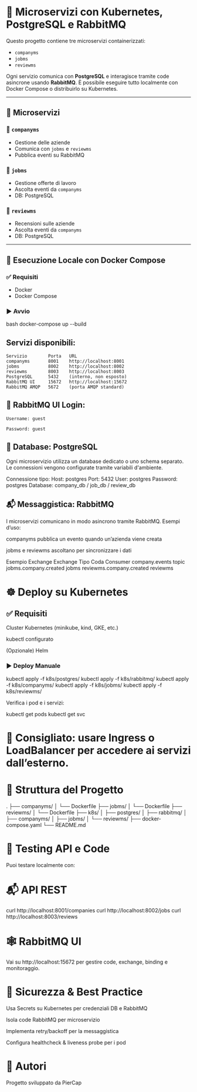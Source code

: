 # 🧩 Microservizi con Kubernetes, PostgreSQL e RabbitMQ

Questo progetto contiene tre microservizi containerizzati:

- `companyms`
- `jobms`
- `reviewms`

Ogni servizio comunica con **PostgreSQL** e interagisce tramite code asincrone usando **RabbitMQ**. È possibile eseguire tutto localmente con Docker Compose o distribuirlo su Kubernetes.

---

## 🧱 Microservizi

### 🔹 `companyms`
- Gestione delle aziende
- Comunica con `jobms` e `reviewms`
- Pubblica eventi su RabbitMQ

### 🔹 `jobms`
- Gestione offerte di lavoro
- Ascolta eventi da `companyms`
- DB: PostgreSQL

### 🔹 `reviewms`
- Recensioni sulle aziende
- Ascolta eventi da `companyms`
- DB: PostgreSQL

---

## 🐳 Esecuzione Locale con Docker Compose

### ✅ Requisiti

- Docker
- Docker Compose

### ▶️ Avvio

bash
docker-compose up --build

## Servizi disponibili:

    Servizio	    Porta	URL
    companyms	    8001	http://localhost:8001
    jobms	        8002	http://localhost:8002
    reviewms	    8003	http://localhost:8003
    PostgreSQL	    5432	(interno, non esposto)
    RabbitMQ UI	    15672	http://localhost:15672
    RabbitMQ AMQP	5672	(porta AMQP standard)

## 🔐 RabbitMQ UI Login:

    Username: guest

    Password: guest

## 💾 Database: PostgreSQL

Ogni microservizio utilizza un database dedicato o uno schema separato. Le connessioni vengono configurate tramite variabili d'ambiente.

Connessione tipo:
Host: postgres
Port: 5432
User: postgres
Password: postgres
Database: company_db / job_db / review_db

## 📬 Messaggistica: RabbitMQ

I microservizi comunicano in modo asincrono tramite RabbitMQ. Esempi d’uso:

companyms pubblica un evento quando un’azienda viene creata

jobms e reviewms ascoltano per sincronizzare i dati

Esempio Exchange
Exchange	Tipo	Coda	Consumer
company.events	topic	jobms.company.created	jobms
		reviewms.company.created	reviewms

# ☸️ Deploy su Kubernetes
## ✅ Requisiti

Cluster Kubernetes (minikube, kind, GKE, etc.)

kubectl configurato

(Opzionale) Helm

### ▶️ Deploy Manuale
kubectl apply -f k8s/postgres/
kubectl apply -f k8s/rabbitmq/
kubectl apply -f k8s/companyms/
kubectl apply -f k8s/jobms/
kubectl apply -f k8s/reviewms/


Verifica i pod e i servizi:

kubectl get pods
kubectl get svc


# 📎 Consigliato: usare Ingress o LoadBalancer per accedere ai servizi dall’esterno.

# 📁 Struttura del Progetto
.
├── companyms/
│   └── Dockerfile
├── jobms/
│   └── Dockerfile
├── reviewms/
│   └── Dockerfile
├── k8s/
│   ├── postgres/
│   ├── rabbitmq/
│   ├── companyms/
│   ├── jobms/
│   └── reviewms/
├── docker-compose.yaml
└── README.md

# 🧪 Testing API e Code

Puoi testare localmente con:

# 📬 API REST
curl http://localhost:8001/companies
curl http://localhost:8002/jobs
curl http://localhost:8003/reviews

# 🕸️ RabbitMQ UI

Vai su http://localhost:15672 per gestire code, exchange, binding e monitoraggio.

# 🔐 Sicurezza & Best Practice

Usa Secrets su Kubernetes per credenziali DB e RabbitMQ

Isola code RabbitMQ per microservizio

Implementa retry/backoff per la messaggistica

Configura healthcheck & liveness probe per i pod

# 👥 Autori

Progetto sviluppato da PierCap